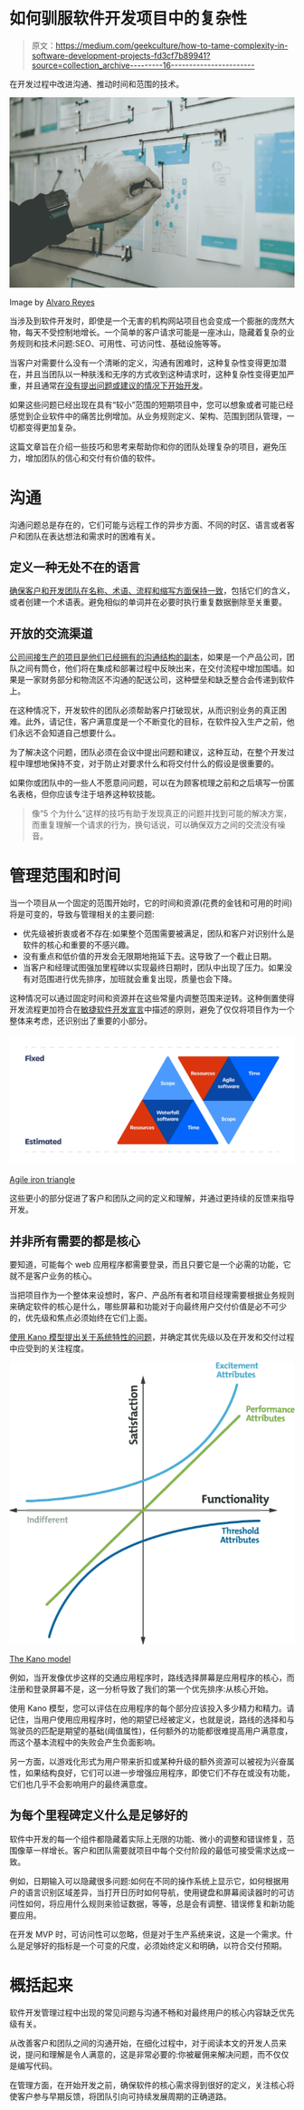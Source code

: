 # 如何驯服软件开发项目中的复杂性

> 原文：<https://medium.com/geekculture/how-to-tame-complexity-in-software-development-projects-fd3cf7b89941?source=collection_archive---------16----------------------->

在开发过程中改进沟通、推动时间和范围的技术。

![](img/1a949ee7a34b49d5eb97b1b1a03f05c8.png)

Image by [Alvaro Reyes](https://unsplash.com/photos/qWwpHwip31M)

当涉及到软件开发时，即使是一个无害的机构网站项目也会变成一个膨胀的庞然大物，每天不受控制地增长。一个简单的客户请求可能是一座冰山，隐藏着复杂的业务规则和技术问题:SEO、可用性、可访问性、基础设施等等。

当客户对需要什么没有一个清晰的定义，沟通有困难时，这种复杂性变得更加潜在，并且当团队以一种肤浅和无序的方式收到这种请求时，这种复杂性变得更加严重，并且通常[在没有提出问题或建议的情况下开始开发](https://en.wikipedia.org/wiki/Pluralistic_ignorance)。

如果这些问题已经出现在具有“较小”范围的短期项目中，您可以想象或者可能已经感觉到企业软件中的痛苦比例增加。从业务规则定义、架构、范围到团队管理，一切都变得更加复杂。

这篇文章旨在介绍一些技巧和思考来帮助你和你的团队处理复杂的项目，避免压力，增加团队的信心和交付有价值的软件。

# 沟通

沟通问题总是存在的，它们可能与远程工作的异步方面、不同的时区、语言或者客户和团队在表达想法和需求时的困难有关。

## 定义一种无处不在的语言

[确保客户和开发团队在名称、术语、流程和缩写方面保持一致](https://martinfowler.com/bliki/UbiquitousLanguage.html)，包括它们的含义，或者创建一个术语表。避免相似的单词并在必要时执行重复数据删除至关重要。

## 开放的交流渠道

[公司间接生产的项目是他们已经拥有的沟通结构的副本](https://en.wikipedia.org/wiki/Conway%27s_law)，如果是一个产品公司，团队之间有筒仓，他们将在集成和部署过程中反映出来，在交付流程中增加围墙。如果是一家财务部分和物流区不沟通的配送公司，这种壁垒和缺乏整合会传递到软件上。

在这种情况下，开发软件的团队必须帮助客户打破现状，从而识别业务的真正困难。此外，请记住，客户满意度是一个不断变化的目标，在软件投入生产之前，他们永远不会知道自己想要什么。

为了解决这个问题，团队必须在会议中提出问题和建议，这种互动，在整个开发过程中理想地保持不变，对于防止对要求什么和将交付什么的假设是很重要的。

如果你或团队中的一些人不愿意问问题，可以在为顾客梳理之前和之后填写一份匿名表格，但你应该专注于培养这种软技能。

> 像“5 个为什么”这样的技巧有助于发现真正的问题并找到可能的解决方案，而重复理解一个请求的行为，换句话说，可以确保双方之间的交流没有噪音。

# 管理范围和时间

当一个项目从一个固定的范围开始时，它的时间和资源(花费的金钱和可用的时间)将是可变的，导致与管理相关的主要问题:

*   优先级被折衷或者不存在:如果整个范围需要被满足，团队和客户对识别什么是软件的核心和重要的不感兴趣。
*   没有重点和低价值的开发会无限期地拖延下去。这导致了一个截止日期。
*   当客户和经理试图强加里程碑以实现最终日期时，团队中出现了压力。如果没有对范围进行优先排序，加班就会重复出现，质量也会下降。

这种情况可以通过固定时间和资源并在这些常量内调整范围来逆转。这种倒置使得开发流程更加符合在[敏捷软件开发宣言](https://agilemanifesto.org/)中描述的原则，避免了仅仅将项目作为一个整体来考虑，还识别出了重要的小部分。

![](img/7cf7207cdd6bd5d4f0469a8bd85eaf2d.png)

[Agile iron triangle](https://www.atlassian.com/agile/agile-at-scale/agile-iron-triangle)

这些更小的部分促进了客户和团队之间的定义和理解，并通过更持续的反馈来指导开发。

## 并非所有需要的都是核心

要知道，可能每个 web 应用程序都需要登录，而且只要它是一个必需的功能，它就不是客户业务的核心。

当把项目作为一个整体来设想时，客户、产品所有者和项目经理需要根据业务规则来确定软件的核心是什么，哪些屏幕和功能对于向最终用户交付价值是必不可少的，优先级和焦点必须始终在它们上面。

[使用 Kano 模型提出关于系统特性的问题](https://en.wikipedia.org/wiki/Kano_model)，并确定其优先级以及在开发和交付过程中应受到的关注程度。

![](img/fe412cd442ca58274f186603e8f550db.png)

[The Kano model](https://en.wikipedia.org/wiki/Kano_model)

例如，当开发像优步这样的交通应用程序时，路线选择屏幕是应用程序的核心，而注册和登录屏幕不是，这一分析导致了我们的第一个优先排序:从核心开始。

使用 Kano 模型，您可以评估在应用程序的每个部分应该投入多少精力和精力。请记住，当用户使用应用程序时，他的期望已经被定义，也就是说，路线的选择和与驾驶员的匹配是期望的基础(阈值属性)，任何额外的功能都很难提高用户满意度，而这个基本流程中的失败会产生负面影响。

另一方面，以游戏化形式为用户带来折扣或某种升级的额外资源可以被视为兴奋属性，如果结构良好，它们可以进一步增强应用程序，即使它们不存在或没有功能，它们也几乎不会影响用户的最终满意度。

## 为每个里程碑定义什么是足够好的

软件中开发的每一个组件都隐藏着实际上无限的功能、微小的调整和错误修复，范围像草一样增长。客户和团队需要就项目中每个交付阶段的最低可接受需求达成一致。

例如，日期输入可以隐藏很多问题:如何在不同的操作系统上显示它，如何根据用户的语言识别区域差异，当打开日历时如何导航，使用键盘和屏幕阅读器时的可访问性如何，将应用什么规则来验证数据，等等，总是会有调整、错误修复和新功能要应用。

在开发 MVP 时，可访问性可以忽略，但是对于生产系统来说，这是一个需求。什么是足够好的指标是一个可变的尺度，必须始终定义和明确，以符合交付预期。

# 概括起来

软件开发管理过程中出现的常见问题与沟通不畅和对最终用户的核心内容缺乏优先级有关。

从改善客户和团队之间的沟通开始，在细化过程中，对于阅读本文的开发人员来说，提问和理解是令人满意的，这是非常必要的:你被雇佣来解决问题，而不仅仅是编写代码。

在管理方面，在开始开发之前，确保软件的核心需求得到很好的定义，关注核心将使客户参与早期反馈，将团队引向可持续发展周期的正确道路。